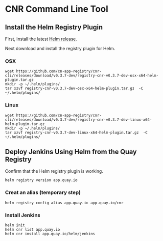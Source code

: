 # CNR Command Line Tool

## Install the Helm Registry Plugin

First, Install the latest [Helm release](https://github.com/kubernetes/helm#install).

Next download and install the registry plugin for Helm.

### OSX

```
wget https://github.com/cn-app-registry/cnr-cli/releases/download/v0.3.7-dev/registry-cnr-v0.3.7-dev-osx-x64-helm-plugin.tar.gz
mkdir -p ~/.helm/plugins/
tar xzvf registry-cnr-v0.3.7-dev-osx-x64-helm-plugin.tar.gz  -C ~/.helm/plugins/
```

### Linux

```
wget https://github.com/cn-app-registry/cnr-cli/releases/download/v0.3.7-dev/registry-cnr-v0.3.7-dev-linux-x64-helm-plugin.tar.gz
mkdir -p ~/.helm/plugins/
tar xzvf registry-cnr-v0.3.7-dev-linux-x64-helm-plugin.tar.gz  -C ~/.helm/plugins/
```

## Deploy Jenkins Using Helm from the Quay Registry

Confirm that the Helm registry plugin is working.

```
helm registry version app.quay.io
```

### Creat an alias  (temporary step)

```
helm registry config alias app.quay.io app.quay.io/cnr
```

### Install Jenkins

```
helm init
helm cnr list app.quay.io
helm cnr install app.quay.io/helm/jenkins
```
